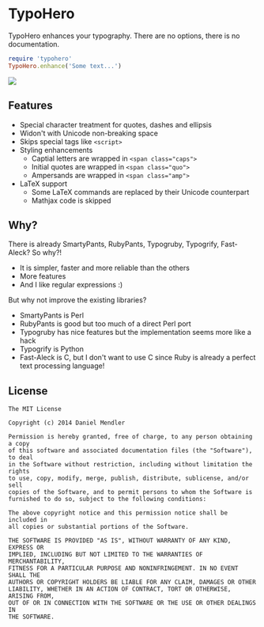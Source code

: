 # TypoHero

TypoHero enhances your typography. There are no options, there is no documentation.

~~~ ruby
require 'typohero'
TypoHero.enhance('Some text...')
~~~

![](https://raw.github.com/minad/typohero/master/hero.jpg)

## Features

* Special character treatment for quotes, dashes and ellipsis
* Widon't with Unicode non-breaking space
* Skips special tags like `<script>`
* Styling enhancements
  * Captial letters are wrapped in `<span class="caps">`
  * Initial quotes are wrapped in `<span class="quo">`
  * Ampersands are wrapped in `<span class="amp">`
* LaTeX support
  * Some LaTeX commands are replaced by their Unicode counterpart
  * Mathjax code is skipped

## Why?

There is already SmartyPants, RubyPants, Typogruby, Typogrify, Fast-Aleck? So why?!

* It is simpler, faster and more reliable than the others
* More features
* And I like regular expressions :)

But why not improve the existing libraries?

* SmartyPants is Perl
* RubyPants is good but too much of a direct Perl port
* Typogruby has nice features but the implementation seems more like a hack
* Typogrify is Python
* Fast-Aleck is C, but I don't want to use C since Ruby is already a perfect text processing language!

## License

~~~
The MIT License

Copyright (c) 2014 Daniel Mendler

Permission is hereby granted, free of charge, to any person obtaining a copy
of this software and associated documentation files (the "Software"), to deal
in the Software without restriction, including without limitation the rights
to use, copy, modify, merge, publish, distribute, sublicense, and/or sell
copies of the Software, and to permit persons to whom the Software is
furnished to do so, subject to the following conditions:

The above copyright notice and this permission notice shall be included in
all copies or substantial portions of the Software.

THE SOFTWARE IS PROVIDED "AS IS", WITHOUT WARRANTY OF ANY KIND, EXPRESS OR
IMPLIED, INCLUDING BUT NOT LIMITED TO THE WARRANTIES OF MERCHANTABILITY,
FITNESS FOR A PARTICULAR PURPOSE AND NONINFRINGEMENT. IN NO EVENT SHALL THE
AUTHORS OR COPYRIGHT HOLDERS BE LIABLE FOR ANY CLAIM, DAMAGES OR OTHER
LIABILITY, WHETHER IN AN ACTION OF CONTRACT, TORT OR OTHERWISE, ARISING FROM,
OUT OF OR IN CONNECTION WITH THE SOFTWARE OR THE USE OR OTHER DEALINGS IN
THE SOFTWARE.
~~~
